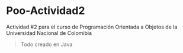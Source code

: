# Poo-Actividad2
Actividad #2 para el curso de Programación Orientada a Objetos de la Universidad Nacional de Colomibia
>Todo creado en Java
